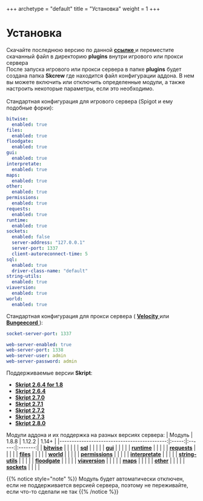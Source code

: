 +++
archetype = "default"
title = "Установка"
weight = 1
+++
# Установка
Скачайте последнюю версию по данной [**ссылке** <i class="fas fa-link"></i>](https://github.com/crewpvp/skcrew/releases/latest/download/Skcrew.jar) и переместите скачанный файл в директорию **plugins** внутри игрового или прокси сервера
\
После запуска игрового или прокси сервера в папке **plugins** будет создана папка **Skcrew** где находится файл конфигурации аддона. В нем вы можете включить или отключить определенные модули, а также настроить некоторые параметры, если это необходимо.
\
\
Стандартная конфигурация для игрового сервера (Spigot и ему подобные форки):
```yaml
bitwise:
  enabled: true
files:
  enabled: true
floodgate:
  enabled: true
gui:
  enabled: true
interpretate:
  enabled: true
maps:
  enabled: true
other:
  enabled: true
permissions:
  enabled: true
requests:
  enabled: true
runtime:
  enabled: true
sockets:
  enabled: false
  server-address: "127.0.0.1"
  server-port: 1337
  client-autoreconnect-time: 5
sql:
  enabled: true
  driver-class-name: "default"
string-utils:
  enabled: true
viaversion:
  enabled: true
world:
  enabled: true
```

Стандартная конфигурация для прокси сервера ( [**Velocity** <i class="fas fa-link"></i>](https://github.com/PaperMC/Velocity) или [**Bungeecord** <i class="fas fa-link"></i>](https://github.com/SpigotMC/BungeeCord) ):
```yaml
socket-server-port: 1337

web-server-enabled: true
web-server-port: 1338
web-server-user: admin
web-server-password: admin
``` 


Поддерживаемые версии **Skript**:
- [**Skript 2.6.4 for 1.8** <i class="fas fa-link"></i>](https://github.com/Matocolotoe/Skript-1.8/releases/tag/2.6.4-for-1.8)
- [**Skript 2.6.4** <i class="fas fa-link"></i>](https://github.com/SkriptLang/Skript/releases/tag/2.6.4)
- [**Skript 2.7.0** <i class="fas fa-link"></i>](https://github.com/SkriptLang/Skript/releases/tag/2.7.0)
- [**Skript 2.7.1** <i class="fas fa-link"></i>](https://github.com/SkriptLang/Skript/releases/tag/2.7.1)
- [**Skript 2.7.2** <i class="fas fa-link"></i>](https://github.com/SkriptLang/Skript/releases/tag/2.7.2)
- [**Skript 2.7.3** <i class="fas fa-link"></i>](https://github.com/SkriptLang/Skript/releases/tag/2.7.3)
- [**Skript 2.8.0** <i class="fas fa-link"></i>](https://github.com/SkriptLang/Skript/releases/tag/2.8.0)

Модули аддона и их поддержка на разных версиях сервера:
| Модуль                                      | 1.8.8 | 1.12.2 | 1.14+   |
|--------------------------------------------:|:-----:|:------:|:-------:|
| [**bitwise**](../modules/bitwise)           |  <green><i class="fas fa-check"></i></green>   |   <green><i class="fas fa-check"></i></green>   |   <green><i class="fas fa-check"></i></green>   |
| [**sql**](../modules/sql)                   |  <green><i class="fas fa-check"></i></green>   |   <green><i class="fas fa-check"></i></green>   |   <green><i class="fas fa-check"></i></green>   |
| [**gui**](../modules/gui)                   |  <green><i class="fas fa-check"></i></green>   |   <green><i class="fas fa-check"></i></green>   |   <green><i class="fas fa-check"></i></green>   |
| [**runtime**](../modules/gui)               |  <green><i class="fas fa-check"></i></green>   |   <green><i class="fas fa-check"></i></green>   |   <green><i class="fas fa-check"></i></green>   |
| [**requests**](../modules/requests)         |  <green><i class="fas fa-check"></i></green>   |   <green><i class="fas fa-check"></i></green>   |   <green><i class="fas fa-check"></i></green>   |
| [**files**](../modules/files)               |  <green><i class="fas fa-check"></i></green>   |   <green><i class="fas fa-check"></i></green>   |   <green><i class="fas fa-check"></i></green>   |
| [**world**](../modules/world)               |  <green><i class="fas fa-check"></i></green>   |   <green><i class="fas fa-check"></i></green>   |   <green><i class="fas fa-check"></i></green>   |
| [**permissions**](../modules/permissions)   |  <green><i class="fas fa-check"></i></green>   |   <green><i class="fas fa-check"></i></green>   |   <green><i class="fas fa-check"></i></green>   |
| [**interpretate**](../modules/interpretate) |  <green><i class="fas fa-check"></i></green>   |   <green><i class="fas fa-check"></i></green>   |   <green><i class="fas fa-check"></i></green>   |
| [**string-utils**](../modules/string-utils) |  <green><i class="fas fa-check"></i></green>   |   <green><i class="fas fa-check"></i></green>   |   <green><i class="fas fa-check"></i></green>   |
| [**floodgate**](../modules/floodgate)       |  <green><i class="fas fa-check"></i></green>   |   <green><i class="fas fa-check"></i></green>   |   <green><i class="fas fa-check"></i></green>   |
| [**viaversion**](../modules/viaversion)     |  <green><i class="fas fa-check"></i></green>   |   <green><i class="fas fa-check"></i></green>   |   <green><i class="fas fa-check"></i></green>   |
| [**maps**](../modules/maps)                 |  <red><i class="fas fa-xmark fa-lg"></i></red> |   <red><i class="fas fa-xmark fa-lg"></i></red> |   <green><i class="fas fa-check"></i></green>   |
| [**other**](../modules/other)               |  <green><i class="fas fa-check"></i></green>   |   <green><i class="fas fa-check"></i></green>   |   <green><i class="fas fa-check"></i></green>   | 
| [**sockets**](../modules/sockets)           |  <green><i class="fas fa-check"></i></green>   |   <green><i class="fas fa-check"></i></green>   |   <green><i class="fas fa-check"></i></green>   |


{{% notice style="note" %}}
Модуль будет автоматически отключен, если не поддерживается версией сервера, поэтому не переживайте, если что-то сделали не так <yellow><i class="fas fa-smile"></i></yellow>
{{% /notice %}}